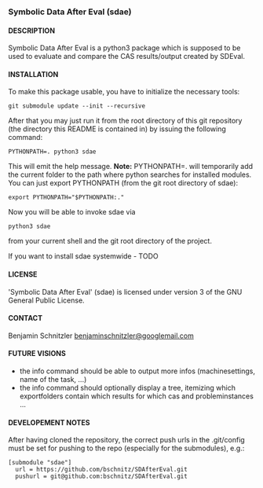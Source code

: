 ### Symbolic Data After Eval (sdae)

#### DESCRIPTION

Symbolic Data After Eval is a python3 package which is supposed to be used to
evaluate and compare the CAS results/output created by SDEval.

#### INSTALLATION

To make this package usable, you have to initialize the necessary tools:

    git submodule update --init --recursive

After that you may just run it from the root directory of this git repository
(the directory this README is contained in) by issuing the following command:

    PYTHONPATH=. python3 sdae

This will emit the help message. **Note:** PYTHONPATH=. will temporarily add the
current folder to the path where python searches for installed modules. You can
just export PYTHONPATH (from the git root directory of sdae):

    export PYTHONPATH="$PYTHONPATH:."

Now you will be able to invoke sdae via

    python3 sdae

from your current shell and the git root directory of the project.

If you want to install sdae systemwide - TODO

#### LICENSE

'Symbolic Data After Eval' (sdae) is licensed under version 3 of the GNU General
Public License.

#### CONTACT

Benjamin Schnitzler <benjaminschnitzler@googlemail.com>

#### FUTURE VISIONS

- the info command should be able to output more infos (machinesettings, name of
  the task, ...)
- the info command should optionally display a tree, itemizing which
  exportfolders contain which results for which cas and probleminstances ...

#### DEVELOPEMENT NOTES

After having cloned the repository, the correct push urls in the .git/config
must be set for pushing to the repo (especially for the submodules), e.g.:

    [submodule "sdae"]
      url = https://github.com/bschnitz/SDAfterEval.git
      pushurl = git@github.com:bschnitz/SDAfterEval.git
